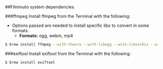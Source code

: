 ##Filminuto system dependencies.

###ffmpeg
Install ffmpeg from the Terminal with the following:
    
* Options passed are needed to install specific libs to convert in some formats.
    * __Formats:__ ogg, webm, mp4

```bash
$ brew install ffmpeg --with-theora --with-libogg --with-libvorbis --with-libtheora --with-libvpx
```


###exiftool
Install exiftool from the Terminal with the following:
```bash
$ brew install exiftool
```